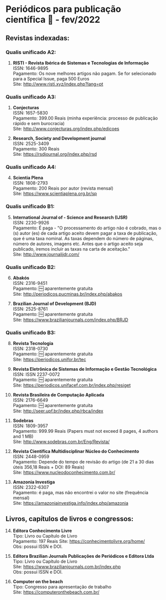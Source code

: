 # Periódicos para publicação científica :book: - fev/2022

## Revistas indexadas:

### Qualis unificado A2:

1. <strong>RISTI - Revista Ibérica de Sistemas e Tecnologias de Informação</strong><br />
ISSN: 1646-9895<br />
Pagamento: Os nove melhores artigos não pagam. Se for selecionado para a Special Issue, paga 500 Euros<br />
Site: http://www.risti.xyz/index.php?lang=pt<br />

### Qualis unificado A3:

1. <strong>Conjecturas</strong><br />
ISSN: 1657-5830<br />
Pagamento: 399.00 Reais (minha experiência: processo de publicação rápido e sem burocracia)<br />
Site: http://www.conjecturas.org/index.php/edicoes<br />

1. <strong>Research, Society and Development journal</strong><br />
ISSN: 2525-3409<br />
Pagamento: 300 Reais<br />
Site: https://rsdjournal.org/index.php/rsd<br />

### Qualis unificado A4:

4. <strong>Scientia Plena</strong><br />
ISSN: 1808-2793<br />
Pagamento: 200 Reais por autor (revista mensal)<br />
Site: https://www.scientiaplena.org.br/sp<br />

### Qualis unificado B1:

5. <strong>International Journal of - Science and Research (IJSR)</strong><br />
ISSN: 2230-9926<br />
Pagamento: É paga - "O processamento do artigo não é cobrado, mas o (s) autor (es) de cada artigo aceito devem pagar a taxa de publicação, que é uma taxa nominal. As taxas dependem do número de páginas, número de autores, imagens etc. Antes que o artigo aceito seja publicado, iremos incluir as taxas na carta de aceitação."<br />
Site: http://www.journalijdr.com/<br />

### Qualis unificado B2:

6. <strong>Abakós</strong><br />
ISSN: 2316-9451<br />
Pagamento: :free: aparentemente gratuita<br />
Site: http://periodicos.pucminas.br/index.php/abakos<br />

1. <strong>Brazilian Journal of Development (BJD)</strong><br />
ISSN: 2525-8761<br />
Pagamento: :free: aparentemente gratuita<br />
Site: https://www.brazilianjournals.com/index.php/BRJD<br />

### Qualis unificado B3:

8. <strong>Revista Tecnologia</strong><br />
ISSN: 2318-0730<br />
Pagamento: :free: aparentemente gratuita<br />
Site: https://periodicos.unifor.br/tec<br />

1. <strong>Revista Eletrônica de Sistemas de Informação e Gestão Tecnológica</strong><br />
ISSN: ISSN 2237-0072<br />
Pagamento: :free: aparentemente gratuita<br />
Site: https://periodicos.unifacef.com.br/index.php/resiget<br />

10. <strong>Revista Brasileira de Computação Aplicada</strong><br />
ISSN: 2176-6649<br />
Pagamento: :free: aparentemente gratuita<br />
Site: http://seer.upf.br/index.php/rbca/index<br />

11. <strong>Sodebras</strong><br />
ISSN: 1809-3957<br />
Pagamento: 999.99 Reais (Papers must not exceed 8 pages, 4 authors and 1 MB)<br />
Site: http://www.sodebras.com.br/Eng/Revista/<br />

12. <strong>Revista Científica Multidisciplinar Núcleo do Conhecimento</strong><br />
ISSN: 2448-0959<br />
Pagamento: Depende do tempo de revisão do artigo (de 21 a 30 dias úteis 356,18 Reais + DOI: 89 Reais)<br />
Site: https://www.nucleodoconhecimento.com.br/<br />

13. <strong>Amazonia Investiga</strong><br />
ISSN: 2322-6307<br />
Pagamento: é paga, mas não encontrei o valor no site (frequência mensal)<br />
Site: https://amazoniainvestiga.info/index.php/amazonia<br />

## Livros, capítulos de livros e congressos:

14. <strong>Editora Conhecimento Livre</strong><br />
Tipo: Livro ou Capítulo de Livro<br />
Pagamento: 197 Reais
Site: https://conhecimentolivre.org/home/<br />
Obs: possui ISSN e DOI.<br />

15. <strong>Editora Brazilian Journals Publicações de Periódicos e Editora Ltda</strong><br />
Tipo: Livro ou Capítulo de Livro<br />
Site: https://www.brazilianjournals.com.br/index.php<br />
Obs: possui ISSN e DOI.<br />

16. <strong>Computer on the beach</strong><br />
Tipo: Congresso para apresentação de trabalho<br />
Site: https://computeronthebeach.com.br/<br />